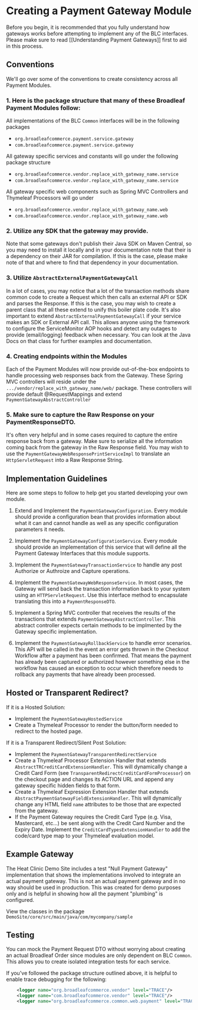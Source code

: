 # Creating a Payment Gateway Module

Before you begin, it is recommended that you fully understand how gateways works before attempting to implement
any of the BLC interfaces. Please make sure to read [[Understanding Payment Gateways]] first to aid in this process.

## Conventions

We'll go over some of the conventions to create consistency across all Payment Modules.

### 1. Here is the package structure that many of these Broadleaf Payment Modules follow:

All implementations of the BLC `Common` interfaces will be in the following packages

- `org.broadleafcommerce.payment.service.gateway`
- `com.broadleafcommerce.payment.service.gateway`

All gateway specific services and constants will go under the following package structure

- `org.broadleafcommerce.vendor.replace_with_gateway_name.service`
- `com.broadleafcommerce.vendor.replace_with_gateway_name.service`

All gateway specific web components such as Spring MVC Controllers and Thymeleaf Processors will go under

- `org.broadleafcommerce.vendor.replace_with_gateway_name.web`
- `com.broadleafcommerce.vendor.replace_with_gateway_name.web`

### 2. Utilize any SDK that the gateway may provide.

Note that some gateways don't publish their Java SDK on Maven Central, so you may need to install it locally and in your documentation note that their is a dependency on their JAR for compilation. If this is the case, please make note of that and where to find that dependency in your documentation. 

### 3. Utilize `AbstractExternalPaymentGatewayCall`

In a lot of cases, you may notice that a lot of the transaction methods share common code to create a Request which then calls an external API or SDK and parses the Response. If this is the case, you may wish to create a parent class that all these extend to unify this boiler plate code. It's also important to extend `AbstractExternalPaymentGatewayCall` if your service makes an SDK or External API call. This allows anyone using the framework to configure the ServiceMonitor AOP hooks and detect any outages to provide (email/logging) feedback when necessary. You can look at the Java Docs on that class for further examples and documentation.

### 4. Creating endpoints within the Modules

Each of the Payment Modules will now provide out-of-the-box endpoints to handle processing web responses back from the Gateway. These Spring MVC controllers will reside under the `.../vendor/replace_with_gateway_name/web/` package. These controllers will provide default @RequestMappings and extend `PaymentGatewayAbstractController`

### 5. Make sure to capture the Raw Response on your PaymentResponseDTO.

It's often very helpful and in some cases required to capture the entire response back from a gateway. Make sure to serialize all the information coming back from the gateway in the Raw Response field. You may wish to use the `PaymentGatewayWebResponsePrintServiceImpl` to translate an `HttpServletRequest` into a Raw Response String.

## Implementation Guidelines

Here are some steps to follow to help get you started developing your own module.

1. Extend and Implement the `PaymentGatewayConfiguration`. Every module should provide a configuration bean that provides information about what it can and cannot handle as well as any specific configuration parameters it needs.

2. Implement the `PaymentGatewayConfigurationService`. Every module should provide an implementation of this service that will define all the Payment Gateway Interfaces that this module supports.

3. Implement the `PaymentGatewayTransactionService` to handle any post Authorize or Authroize and Capture operations.

4. Implement the `PaymentGatewayWebResponseService`. In most cases, the Gateway will send back the transaction information back to your system using an `HTTPServletRequest`. Use this interface method to encapsulate translating this into a `PaymentResponseDTO`.

5. Implement a Spring MVC controller that receives the results of the transactions that extends `PaymentGatewayAbstractController`. This abstract controller expects certain methods to be implmented by the Gateway specific implementation.

6. Implement the `PaymentGatewayRollbackService` to handle error scenarios. This API will be called in the event an error gets thrown in the Checkout Workflow after a payment has been confirmed. That means the payment has already been captured or authorized however something else in the workflow has caused an exception to occur which therefore needs to rollback any payments that have already been processed. 

## Hosted or Transparent Redirect?

If it is a Hosted Solution:

- Implement the `PaymentGatewayHostedService`
- Create a Thymeleaf Processor to render the button/form needed to redirect to the hosted page.

If it is a Transparent Redirect/Silent Post Solution:

- Implement the `PaymentGatewayTransparentRedirectService`
- Create a Thymeleaf Processor Extension Handler that extends `AbstractTRCreditCardExtensionHandler`. This will dynamically change a Credit Card Form (see `TransparentRedirectCreditCardFormProcessor`) on the checkout page and changes its ACTION URL and append any gateway specific hidden fields to that form.
- Create a Thymeleaf Expression Extension Handler that extends `AbstractPaymentGatewayFieldExtensionHandler`. This will dynamically change any HTML field `name` attributes to be those that are expected from the gateway.
- If the Payment Gateway requires the Credit Card Type (e.g. Visa, Mastercard, etc...) be sent along with the Credit Card Number and the Expiry Date. Implement the `CreditCardTypesExtensionHandler` to add the code/card type map to your Thymeleaf evaluation model.
 
## Example Gateway

The Heat Clinic Demo Site includes a test "Null Payment Gateway" implementation that shows the implementations involved to integrate an actual payment gateway. This is not an actual payment gateway and in no way should be used in production. This was created for demo purposes only and is helpful in showing how all the payment "plumbing" is configured.

View the classes in the package `DemoSite/core/src/main/java/com/mycompany/sample`


## Testing

You can mock the Payment Request DTO without worrying about creating an actual Broadleaf Order since modules are only dependent on BLC `Common`. This allows you to create isolated integration tests for each service.

If you've followed the package structure outlined above, it is helpful to enable trace debugging for the following:

```xml    
    <logger name="org.broadleafcommerce.vendor" level="TRACE"/>
    <logger name="com.broadleafcommerce.vendor" level="TRACE"/>
    <logger name="org.broadleafcommerce.common.web.payment" level="TRACE"/>
```    



